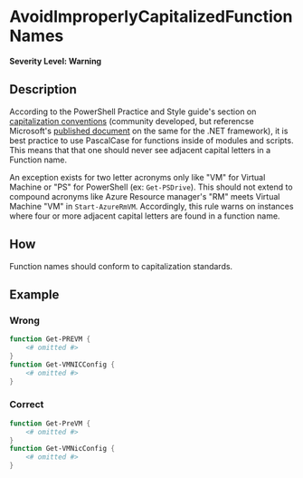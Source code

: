 # AvoidImproperlyCapitalizedFunctionNames

**Severity Level: Warning**

## Description

According to the PowerShell Practice and Style guide's section on [capitalization conventions](https://github.com/PoshCode/PowerShellPracticeAndStyle/blob/master/Style%20Guide/Code%20Layout%20and%20Formatting.md#capitalization-conventions) (community developed, but referencse Microsoft's [published document](https://msdn.microsoft.com/en-us/library/ms229043?f=255&MSPPError=-2147217396) on the same for the .NET framework), it is best practice to use PascalCase for functions inside of modules and scripts. This means that that one should never see adjacent capital letters in a Function name.

An exception exists for two letter acronyms only like "VM" for Virtual Machine or "PS" for PowerShell (ex: `Get-PSDrive`). This should not extend to compound acronyms like Azure Resource manager's "RM" meets Virtual Machine "VM" in `Start-AzureRmVM`. Accordingly, this rule warns on instances where four or more adjacent capital letters are found in a function name.

## How

Function names should conform to capitalization standards.

## Example

### Wrong

``` PowerShell
function Get-PREVM {
    <# omitted #>
}
function Get-VMNICConfig {
    <# omitted #>
}
```

### Correct

``` PowerShell
function Get-PreVM {
    <# omitted #>
}
function Get-VMNicConfig {
    <# omitted #>
}
```